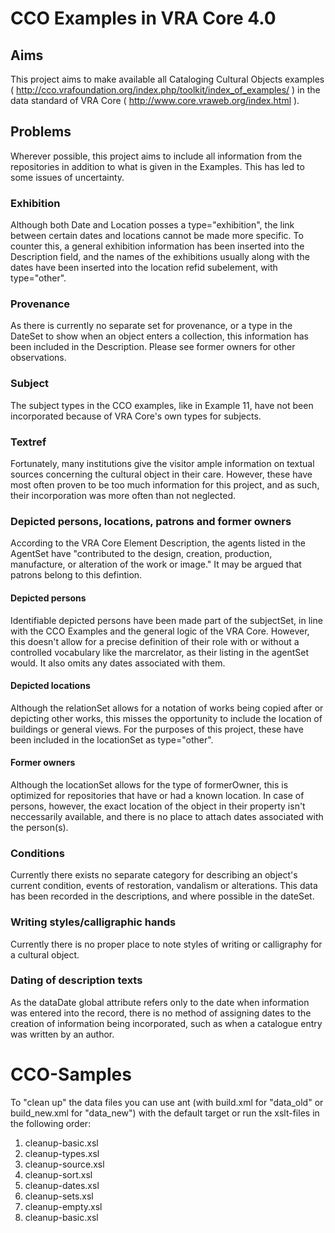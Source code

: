 # CCO Examples in VRA Core 4.0

## Aims

This project aims to make available all Cataloging Cultural Objects examples ( http://cco.vrafoundation.org/index.php/toolkit/index_of_examples/ ) in the data standard of VRA Core ( http://www.core.vraweb.org/index.html ).

## Problems

Wherever possible, this project aims to include all information from the repositories in addition to what is given in the Examples. This has led to some issues of uncertainty.

### Exhibition

Although both Date and Location posses a type="exhibition", the link between certain dates and locations cannot be made more specific. To counter this, a general exhibition information has been inserted into the Description field, and the names of the exhibitions usually along with the dates have been inserted into the location refid subelement, with type="other".

### Provenance

As there is currently no separate set for provenance, or a type in the DateSet to show when an object enters a collection, this information has been included in the Description. Please see former owners for other observations.

### Subject

The subject types in the CCO examples, like in Example 11, have not been incorporated because of VRA Core's own types for subjects. 

### Textref

Fortunately, many institutions give the visitor ample information on textual sources concerning the cultural object in their care. However, these have most often proven to be too much information for this project, and as such, their incorporation was more often than not neglected.

### Depicted persons, locations, patrons and former owners

According to the VRA Core Element Description, the agents listed in the AgentSet have "contributed to the design, creation, production, manufacture, or alteration of the work or image." It may be argued that patrons belong to this defintion.

#### Depicted persons

Identifiable depicted persons have been made part of the subjectSet, in line with the CCO Examples and the general logic of the VRA Core. However, this doesn't allow for a precise definition of their role with or without a controlled vocabulary like the marcrelator, as their listing in the agentSet would. It also omits any dates associated with them.

#### Depicted locations

Although the relationSet allows for a notation of works being copied after or depicting other works, this misses the opportunity to include the location of buildings or general views. For the purposes of this project, these have been included in the locationSet as type="other".

#### Former owners

Although the locationSet allows for the type of formerOwner, this is optimized for repositories that have or had a known location. In case of persons, however, the exact location of the object in their property isn't neccessarily available, and there is no place to attach dates associated with the person(s).

### Conditions

Currently there exists no separate category for describing an object's current condition, events of restoration, vandalism or alterations. This data has been recorded in the descriptions, and where possible in the dateSet.

### Writing styles/calligraphic hands

Currently there is no proper place to note styles of writing or calligraphy for a cultural object.

### Dating of description texts

As the dataDate global attribute refers only to the date when information was entered into the record, there is no method of assigning dates to the creation of information being incorporated, such as when a catalogue entry was written by an author.

# CCO-Samples

To "clean up" the data files you can use ant (with build.xml for "data_old" or build_new.xml for "data_new") with the default target or run the xslt-files in the following order:

1. cleanup-basic.xsl
1. cleanup-types.xsl
1. cleanup-source.xsl
1. cleanup-sort.xsl
1. cleanup-dates.xsl
1. cleanup-sets.xsl
1. cleanup-empty.xsl
1. cleanup-basic.xsl
